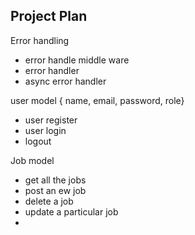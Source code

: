 ## Project Plan
Error handling
- error handle middle ware
- error handler
- async error handler

user model
{ name, email, password, role}
- user register
- user login
- logout

Job model
- get all the jobs
- post an ew job
- delete a job
- update a particular job
- 